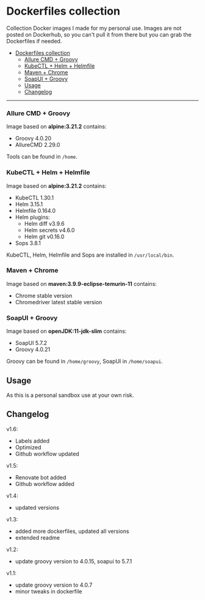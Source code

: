 # Dockerfiles collection

Collection Docker images I made for my personal use. Images are not posted on Dockerhub, so you can't pull it from there but you can grab the Dockerfiles if needed.

<!-- TOC -->
- [Dockerfiles collection](#dockerfiles-collection)
    - [Allure CMD + Groovy](#allure-cmd--groovy)
    - [KubeCTL + Helm + Helmfile](#kubectl--helm--helmfile)
    - [Maven + Chrome](#maven--chrome)
    - [SoapUI + Groovy](#soapui--groovy)
  - [Usage](#usage)
  - [Changelog](#changelog)
<!-- TOC -->
___
### Allure CMD + Groovy

Image based on **alpine:3.21.2** contains:

- Groovy 4.0.20
- AllureCMD 2.29.0

Tools can be found in `/home`.

### KubeCTL + Helm + Helmfile

Image based on **alpine:3.21.2** contains:

- KubeCTL 1.30.1
- Helm 3.15.1
- Helmfile 0.164.0
- Helm plugins:
  - Helm diff v3.9.6
  - Helm secrets v4.6.0
  - Helm git v0.16.0
- Sops 3.8.1

KubeCTL, Helm, Helmfile and Sops are installed in `/usr/local/bin`.

### Maven + Chrome

Image based on **maven:3.9.9-eclipse-temurin-11** contains:

- Chrome stable version
- Chromedriver latest stable version

### SoapUI + Groovy

Image based on **openJDK:11-jdk-slim** contains:
   
- SoapUI 5.7.2
- Groovy 4.0.21

Groovy can be found in `/home/groovy`, SoapUI in `/home/soapui`.

## Usage

As this is a personal sandbox use at your own risk.

## Changelog

v1.6:
- Labels added
- Optimized
- Github workflow updated

v1.5:
- Renovate bot added
- Github workflow added

v1.4:
- updated versions

v1.3:
- added more dockerfiles, updated all versions
- extended readme

v1.2:
- update groovy version to 4.0.15, soapui to 5.7.1

v1.1:
- update groovy version to 4.0.7
- minor tweaks in dockerfile
